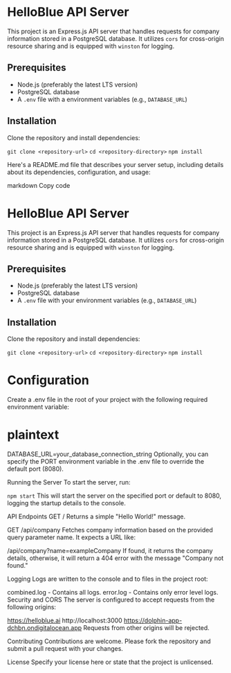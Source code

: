 # HelloBlue API Server

This project is an Express.js API server that handles requests for company information stored in a PostgreSQL database. It utilizes `cors` for cross-origin resource sharing and is equipped with `winston` for logging.

## Prerequisites

- Node.js (preferably the latest LTS version)
- PostgreSQL database
- A `.env` file with a environment variables (e.g., `DATABASE_URL`)

## Installation

Clone the repository and install dependencies:

`git clone <repository-url>`
`cd <repository-directory>`
`npm install`


Here's a README.md file that describes your server setup, including details about its dependencies, configuration, and usage:

markdown
Copy code
# HelloBlue API Server

This project is an Express.js API server that handles requests for company information stored in a PostgreSQL database. It utilizes `cors` for cross-origin resource sharing and is equipped with `winston` for logging.

## Prerequisites

- Node.js (preferably the latest LTS version)
- PostgreSQL database
- A `.env` file with your environment variables (e.g., `DATABASE_URL`)

## Installation

Clone the repository and install dependencies:

`git clone <repository-url>`
`cd <repository-directory>`
`npm install`

# Configuration
Create a .env file in the root of your project with the following required environment variable:

# plaintext
DATABASE_URL=your_database_connection_string
Optionally, you can specify the PORT environment variable in the .env file to override the default port (8080).

Running the Server
To start the server, run:

`npm start`
This will start the server on the specified port or default to 8080, logging the startup details to the console.

API Endpoints
GET /
Returns a simple "Hello World!" message.

GET /api/company
Fetches company information based on the provided query parameter name. It expects a URL like:


/api/company?name=exampleCompany
If found, it returns the company details, otherwise, it will return a 404 error with the message "Company not found."

Logging
Logs are written to the console and to files in the project root:

combined.log - Contains all logs.
error.log - Contains only error level logs.
Security and CORS
The server is configured to accept requests from the following origins:

https://helloblue.ai
http://localhost:3000
https://dolphin-app-dchbn.ondigitalocean.app
Requests from other origins will be rejected.

Contributing
Contributions are welcome. Please fork the repository and submit a pull request with your changes.

License
Specify your license here or state that the project is unlicensed.
